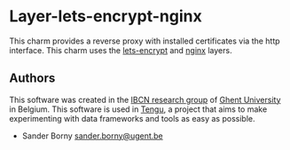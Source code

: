 # Layer-lets-encrypt-nginx

This charm provides a reverse proxy with installed certificates via the http interface. This charm uses the [lets-encrypt](https://github.com/cmars/layer-lets-encrypt) and [nginx](https://github.com/battlemidget/juju-layer-nginx) layers.

## Authors

This software was created in the [IBCN research group](https://www.ibcn.intec.ugent.be/) of [Ghent University](http://www.ugent.be/en) in Belgium. This software is used in [Tengu](http://tengu.intec.ugent.be), a project that aims to make experimenting with data frameworks and tools as easy as possible.

 - Sander Borny <sander.borny@ugent.be>